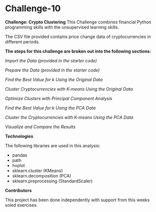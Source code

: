 # Challenge-10

**Challenge: Crypto Clustering**
This Challenge combines financial Python programming skills with the unsupervised learning skills.

The CSV file provided contains price change data of cryptocurrencies in different periods.

**The steps for this challenge are broken out into the following sections:**

*Import the Data (provided in the starter code)*

*Prepare the Data (provided in the starter code)*

*Find the Best Value for k Using the Original Data*

*Cluster Cryptocurrencies with K-means Using the Original Data*

*Optimize Clusters with Principal Component Analysis*

*Find the Best Value for k Using the PCA Data*

*Cluster the Cryptocurrencies with K-means Using the PCA Data*

*Visualize and Compare the Results*


**Technologies**

The following libraries are used in this analysis:  

  * pandas  
  * path
  * hvplot
  * sklearn.cluster (KMeans)  
  * sklearn.decomposition (PCA)
  * sklearn.preprocessing (StandardScaler)

**Contributors**

This project has been done independently with support from this weeks soled exercises.
